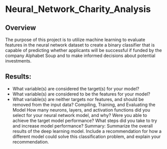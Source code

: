 # Neural_Network_Charity_Analysis

## Overview

The purpose of this project is to utilize machine learning to evaluate features in the neural network dataset to create a binary classifier that is capable of predicting whether applicants will be successful if funded by the company Alphabet Soup and to make informed decisions about potential investments. 

## Results: 
- What variable(s) are considered the target(s) for your model?
- What variable(s) are considered to be the features for your model?
- What variable(s) are neither targets nor features, and should be removed from the input data?
Compiling, Training, and Evaluating the Model
How many neurons, layers, and activation functions did you select for your neural network model, and why?
Were you able to achieve the target model performance?
What steps did you take to try and increase model performance?
Summary: Summarize the overall results of the deep learning model. Include a recommendation for how a different model could solve this classification problem, and explain your recommendation.
